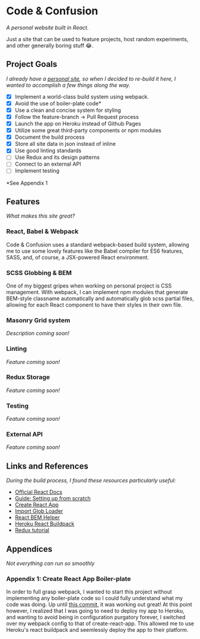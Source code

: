 # Code & Confusion
_A personal website built in React._

Just a site that can be used to feature projects, host random experiments, and other generally boring stuff :joy:.

## Project Goals
_I already have a [personal site](http://codeandconfusion.com), so when I decided to re-build it here, I wanted to accomplish a few things along the way._

- [x] Implement a world-class build system using webpack.
- [x] Avoid the use of boiler-plate code*
- [x] Use a clean and concise system for styling
- [x] Follow the feature-branch -> Pull Request process
- [x] Launch the app on Heroku instead of Github Pages
- [x] Utilize some great third-party components or npm modules
- [x] Document the build process
- [x] Store all site data in json instead of inline
- [x] Use good linting standards
- [ ] Use Redux and its design patterns
- [ ] Connect to an external API
- [ ] Implement testing

*See Appendix 1

## Features
_What makes this site great?_

### React, Babel & Webpack
Code & Confusion uses a standard webpack-based build system, allowing me to use some lovely features like the Babel compiler for ES6 features, SASS, and, of course, a JSX-powered React environment.

### SCSS Globbing & BEM
One of my biggest gripes when working on personal project is CSS management. With webpack, I can implement npm modules that generate BEM-style classname automatically and automatically glob scss partial files, allowing for each React component to have their styles in their own file.

### Masonry Grid system
_Description coming soon!_


### Linting
_Feature coming soon!_

### Redux Storage
_Feature coming soon!_

### Testing
_Feature coming soon!_

### External API
_Feature coming soon!_


## Links and References
_During the build process, I found these resources particularly useful:_

* [Official React Docs](https://facebook.github.io/react)
* [Guide: Setting up from scratch](https://stanko.github.io/setting-up-webpack-babel-and-react-from-scratch/)
* [Create React App](https://github.com/facebookincubator/create-react-app)
* [Import Glob Loader](https://www.npmjs.com/package/import-glob-loader)
* [React BEM Helper](https://www.npmjs.com/package/react-bem-helper)
* [Heroku React Buildpack](https://blog.heroku.com/deploying-react-with-zero-configuration#new-zero-configuration-experience)
* [Redux tutorial](https://blog.tighten.co/react-101-using-redux)


## Appendices
_Not everything can run so smoothly_

### Appendix 1: Create React App Boiler-plate
In order to full grasp webpack, I wanted to start this project without implementing any boiler-plate code so I could fully understand what my code was doing. Up until [this commit](https://github.com/cbolton97/codeandconfusion/tree/7d51a7da3629e95ef17d0f8b565d16cf0203a1f0), it was working out great! At this point however, I realized that I was going to need to deploy my app to Heroku, and wanting to avoid being in configuration purgatory forever, I switched over my webpack config to that of create-react-app. This allowed me to use Heroku's react buildpack and seemlessly deploy the app to their platform.
